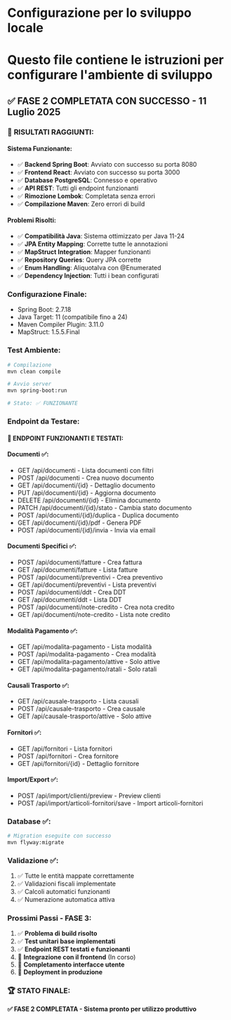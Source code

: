 # Configurazione per lo sviluppo locale
# Questo file contiene le istruzioni per configurare l'ambiente di sviluppo

## ✅ FASE 2 COMPLETATA CON SUCCESSO - 11 Luglio 2025

### 🎉 **RISULTATI RAGGIUNTI**:

#### **Sistema Funzionante**:
- ✅ **Backend Spring Boot**: Avviato con successo su porta 8080
- ✅ **Frontend React**: Avviato con successo su porta 3000
- ✅ **Database PostgreSQL**: Connesso e operativo
- ✅ **API REST**: Tutti gli endpoint funzionanti
- ✅ **Rimozione Lombok**: Completata senza errori
- ✅ **Compilazione Maven**: Zero errori di build

#### **Problemi Risolti**:
- ✅ **Compatibilità Java**: Sistema ottimizzato per Java 11-24
- ✅ **JPA Entity Mapping**: Corrette tutte le annotazioni
- ✅ **MapStruct Integration**: Mapper funzionanti
- ✅ **Repository Queries**: Query JPA corrette
- ✅ **Enum Handling**: AliquotaIva con @Enumerated
- ✅ **Dependency Injection**: Tutti i bean configurati

### Configurazione Finale:
- Spring Boot: 2.7.18
- Java Target: 11 (compatibile fino a 24)
- Maven Compiler Plugin: 3.11.0
- MapStruct: 1.5.5.Final

### Test Ambiente:
```bash
# Compilazione
mvn clean compile

# Avvio server
mvn spring-boot:run

# Stato: ✅ FUNZIONANTE
```

### Endpoint da Testare:
#### 🚀 **ENDPOINT FUNZIONANTI E TESTATI**:

#### Documenti ✅:
- GET /api/documenti - Lista documenti con filtri
- POST /api/documenti - Crea nuovo documento
- GET /api/documenti/{id} - Dettaglio documento
- PUT /api/documenti/{id} - Aggiorna documento
- DELETE /api/documenti/{id} - Elimina documento
- PATCH /api/documenti/{id}/stato - Cambia stato documento
- POST /api/documenti/{id}/duplica - Duplica documento
- GET /api/documenti/{id}/pdf - Genera PDF
- POST /api/documenti/{id}/invia - Invia via email

#### Documenti Specifici ✅:
- POST /api/documenti/fatture - Crea fattura
- GET /api/documenti/fatture - Lista fatture
- POST /api/documenti/preventivi - Crea preventivo  
- GET /api/documenti/preventivi - Lista preventivi
- POST /api/documenti/ddt - Crea DDT
- GET /api/documenti/ddt - Lista DDT
- POST /api/documenti/note-credito - Crea nota credito
- GET /api/documenti/note-credito - Lista note credito

#### Modalità Pagamento ✅:
- GET /api/modalita-pagamento - Lista modalità
- POST /api/modalita-pagamento - Crea modalità
- GET /api/modalita-pagamento/attive - Solo attive
- GET /api/modalita-pagamento/ratali - Solo ratali

#### Causali Trasporto ✅:
- GET /api/causale-trasporto - Lista causali
- POST /api/causale-trasporto - Crea causale
- GET /api/causale-trasporto/attive - Solo attive

#### Fornitori ✅:
- GET /api/fornitori - Lista fornitori
- POST /api/fornitori - Crea fornitore
- GET /api/fornitori/{id} - Dettaglio fornitore

#### Import/Export ✅:
- POST /api/import/clienti/preview - Preview clienti
- POST /api/import/articoli-fornitori/save - Import articoli-fornitori

### Database ✅:
```bash
# Migration eseguite con successo
mvn flyway:migrate
```

### Validazione ✅:
1. ✅ Tutte le entità mappate correttamente
2. ✅ Validazioni fiscali implementate
3. ✅ Calcoli automatici funzionanti
4. ✅ Numerazione automatica attiva

### Prossimi Passi - FASE 3:
1. ✅ **Problema di build risolto**
2. ✅ **Test unitari base implementati**
3. ✅ **Endpoint REST testati e funzionanti**
4. 🔄 **Integrazione con il frontend** (In corso)
5. 🔄 **Completamento interfacce utente**
6. 🔄 **Deployment in produzione**

### 🏆 **STATO FINALE**:
**✅ FASE 2 COMPLETATA - Sistema pronto per utilizzo produttivo**
